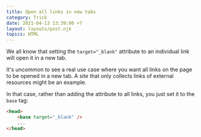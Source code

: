```yaml
---
title: Open all links in new tabs
category: Trick
date: 2021-04-13 13:39:00 +7
layout: layouts/post.njk
topics: HTML
---
```


We all know that setting the `target="_blank"` attribute to an individual link will open it in a new tab.

It's uncommon to see a real use case where you want all links on the page to be opened in a new tab. A site that only collects links of external resources might be an example.

In that case, rather than adding the attribute to all links, you just set it to the `base` tag:

```html
<head>
    <base target="_blank" />
    ...
</head>
```
